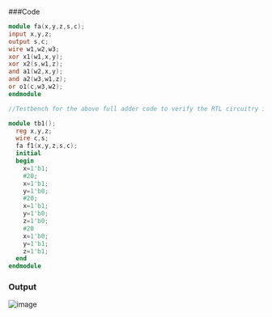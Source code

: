 ###Code
```Verilog
module fa(x,y,z,s,c);
input x,y,z;
output s,c;
wire w1,w2,w3;
xor x1(w1,x,y);
xor x2(s,w1,z); 
and a1(w2,x,y);
and a2(w3,w1,z);
or o1(c,w3,w2);
endmodule 

//Testbench for the above full adder code to verify the RTL circuitry is attached below:-

module tb1();
  reg x,y,z;
  wire c,s;
  fa f1(x,y,z,s,c);
  initial 
  begin
    x=1'b1;
    #20;
    x=1'b1;
    y=1'b0;
    #20;
    x=1'b1;
    y=1'b0;
    z=1'b0;
    #20
    x=1'b0;
    y=1'b1;
    z=1'b1;
  end 
endmodule
```
### Output
![image](https://github.com/userofmeet27/Verilog/assets/154442221/06202a09-7390-40b8-a81f-b8401da7dcb8)
